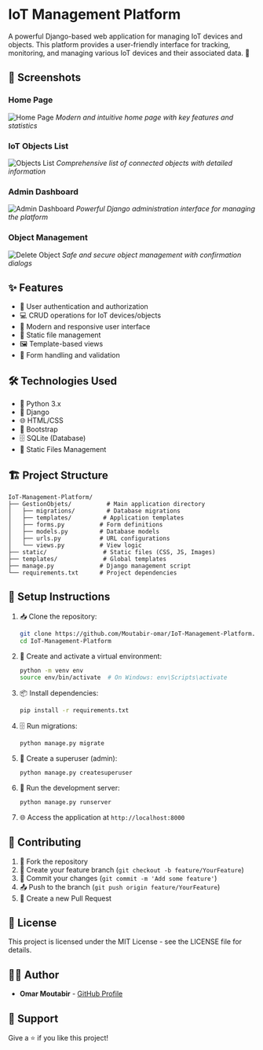 # IoT Management Platform

A powerful Django-based web application for managing IoT devices and objects. This platform provides a user-friendly interface for tracking, monitoring, and managing various IoT devices and their associated data. 🚀

## 📸 Screenshots

### Home Page
![Home Page](https://github.com/user-attachments/assets/42dcb574-c427-43db-b4b6-030565e70cc2)
*Modern and intuitive home page with key features and statistics*

### IoT Objects List
![Objects List](https://raw.githubusercontent.com/Moutabir-omar/IoT-Management-Platform/main/docs/images/objects-list.png)
*Comprehensive list of connected objects with detailed information*

### Admin Dashboard
![Admin Dashboard](https://raw.githubusercontent.com/Moutabir-omar/IoT-Management-Platform/main/docs/images/admin.png)
*Powerful Django administration interface for managing the platform*

### Object Management
![Delete Object](https://raw.githubusercontent.com/Moutabir-omar/IoT-Management-Platform/main/docs/images/delete-object.png)
*Safe and secure object management with confirmation dialogs*

## ✨ Features

- 🔐 User authentication and authorization
- 💻 CRUD operations for IoT devices/objects
- 🎨 Modern and responsive user interface
- 📁 Static file management
- 🖼️ Template-based views
- 📝 Form handling and validation

## 🛠️ Technologies Used

- 🐍 Python 3.x
- 🎯 Django
- 🌐 HTML/CSS
- 🎨 Bootstrap
- 🗄️ SQLite (Database)
- 📂 Static Files Management

## 🏗️ Project Structure

```
IoT-Management-Platform/
├── GestionObjets/          # Main application directory
│   ├── migrations/         # Database migrations
│   ├── templates/         # Application templates
│   ├── forms.py          # Form definitions
│   ├── models.py         # Database models
│   ├── urls.py           # URL configurations
│   └── views.py          # View logic
├── static/                # Static files (CSS, JS, Images)
├── templates/             # Global templates
├── manage.py             # Django management script
└── requirements.txt      # Project dependencies
```

## 🚀 Setup Instructions

1. 📥 Clone the repository:
   ```bash
   git clone https://github.com/Moutabir-omar/IoT-Management-Platform.git
   cd IoT-Management-Platform
   ```

2. 🔧 Create and activate a virtual environment:
   ```bash
   python -m venv env
   source env/bin/activate  # On Windows: env\Scripts\activate
   ```

3. 📦 Install dependencies:
   ```bash
   pip install -r requirements.txt
   ```

4. 🗄️ Run migrations:
   ```bash
   python manage.py migrate
   ```

5. 👑 Create a superuser (admin):
   ```bash
   python manage.py createsuperuser
   ```

6. 🚀 Run the development server:
   ```bash
   python manage.py runserver
   ```

7. 🌐 Access the application at `http://localhost:8000`

## 🤝 Contributing

1. 🔱 Fork the repository
2. 🌿 Create your feature branch (`git checkout -b feature/YourFeature`)
3. 💾 Commit your changes (`git commit -m 'Add some feature'`)
4. 📤 Push to the branch (`git push origin feature/YourFeature`)
5. 🎯 Create a new Pull Request

## 📄 License

This project is licensed under the MIT License - see the LICENSE file for details.

## 👨‍💻 Author

- **Omar Moutabir** - [GitHub Profile](https://github.com/Moutabir-omar)

## 🌟 Support

Give a ⭐️ if you like this project! 
